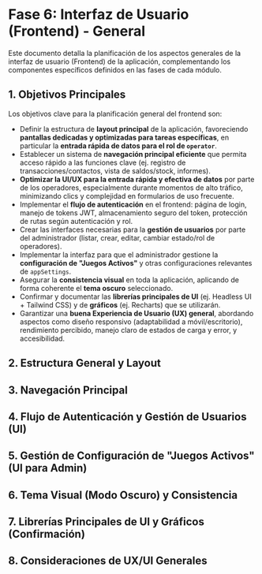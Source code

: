# Fase 6: Interfaz de Usuario (Frontend) - General

Este documento detalla la planificación de los aspectos generales de la interfaz de usuario (Frontend) de la aplicación, complementando los componentes específicos definidos en las fases de cada módulo.

## 1. Objetivos Principales

Los objetivos clave para la planificación general del frontend son:

*   Definir la estructura de **layout principal** de la aplicación, favoreciendo **pantallas dedicadas y optimizadas para tareas específicas**, en particular la **entrada rápida de datos para el rol de `operator`**.
*   Establecer un sistema de **navegación principal eficiente** que permita acceso rápido a las funciones clave (ej. registro de transacciones/contactos, vista de saldos/stock, informes).
*   **Optimizar la UI/UX para la entrada rápida y efectiva de datos** por parte de los operadores, especialmente durante momentos de alto tráfico, minimizando clics y complejidad en formularios de uso frecuente.
*   Implementar el **flujo de autenticación** en el frontend: página de login, manejo de tokens JWT, almacenamiento seguro del token, protección de rutas según autenticación y rol.
*   Crear las interfaces necesarias para la **gestión de usuarios** por parte del administrador (listar, crear, editar, cambiar estado/rol de operadores).
*   Implementar la interfaz para que el administrador gestione la **configuración de "Juegos Activos"** y otras configuraciones relevantes de `appSettings`.
*   Asegurar la **consistencia visual** en toda la aplicación, aplicando de forma coherente el **tema oscuro** seleccionado.
*   Confirmar y documentar las **librerías principales de UI** (ej. Headless UI + Tailwind CSS) y de **gráficos** (ej. Recharts) que se utilizarán.
*   Garantizar una **buena Experiencia de Usuario (UX) general**, abordando aspectos como diseño responsivo (adaptabilidad a móvil/escritorio), rendimiento percibido, manejo claro de estados de carga y error, y accesibilidad.

## 2. Estructura General y Layout

## 3. Navegación Principal

## 4. Flujo de Autenticación y Gestión de Usuarios (UI)

## 5. Gestión de Configuración de "Juegos Activos" (UI para Admin)

## 6. Tema Visual (Modo Oscuro) y Consistencia

## 7. Librerías Principales de UI y Gráficos (Confirmación)

## 8. Consideraciones de UX/UI Generales 